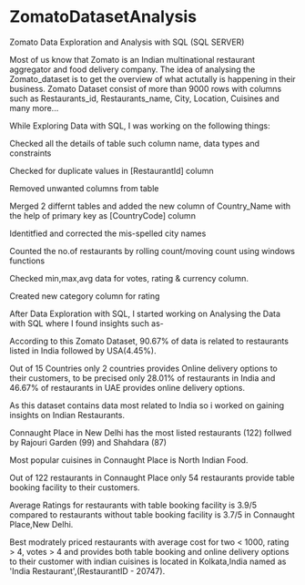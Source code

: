# ZomatoDatasetAnalysis
Zomato Data Exploration and Analysis with SQL (SQL SERVER)

Most of us know that Zomato is an Indian multinational restaurant aggregator and food delivery company. The idea of analysing the Zomato_dataset is to get the overview of what actutally is happening in their business. Zomato Dataset consist of more than 9000 rows with columns such as Restaurants_id, Restaurants_name, City, Location, Cuisines and many more...

While Exploring Data with SQL, I was working on the following things:

Checked all the details of table such column name, data types and constraints

Checked for duplicate values in [RestaurantId] column

Removed unwanted columns from table

Merged 2 differnt tables and added the new column of Country_Name with the help of primary key as [CountryCode] column

Identitfied and corrected the mis-spelled city names

Counted the no.of restaurants by rolling count/moving count using windows functions

Checked min,max,avg data for votes, rating & currency column.

Created new category column for rating



After Data Exploration with SQL, I started working on Analysing the Data with SQL where I found insights such as-

According to this Zomato Dataset, 90.67% of data is related to restaurants listed in India followed by USA(4.45%).

Out of 15 Countries only 2 countries provides Online delivery options to their customers, to be precised only 28.01% of restaurants in India and 46.67% of restaurants in UAE provides online delivery options.

As this dataset contains data most related to India so i worked on gaining insights on Indian Restaurants.

Connaught Place in New Delhi has the most listed restaurants (122) follwed by Rajouri Garden (99) and Shahdara (87)

Most popular cuisines in Connaught Place is North Indian Food.

Out of 122 restaurants in Connaught Place only 54 restaurants provide table booking facility to their customers.

Average Ratings for restaurants with table booking facility is 3.9/5 compared to restaurants without table booking facility is 3.7/5 in Connaught Place,New Delhi.

Best modrately priced restaurants with average cost for two < 1000, rating > 4, votes > 4 and provides both table booking and online delivery options to their customer with indian cuisines is located in Kolkata,India named as 'India Restaurant',(RestaurantID - 20747).
